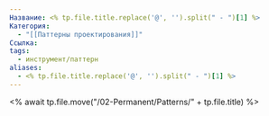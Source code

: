 ```yaml
---
Название: <% tp.file.title.replace('@', '').split(" - ")[1] %>
Категория:
  - "[[Паттерны проектирования]]"
Ссылка: 
tags:
  - инструмент/паттерн
aliases:
  - <% tp.file.title.replace('@', '').split(" - ")[1] %>
---
```


<% await tp.file.move("/02-Permanent/Patterns/" + tp.file.title) %>